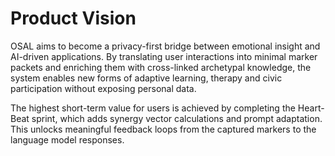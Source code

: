# Product Vision

OSAL aims to become a privacy-first bridge between emotional insight and AI-driven applications. By translating user interactions into minimal marker packets and enriching them with cross-linked archetypal knowledge, the system enables new forms of adaptive learning, therapy and civic participation without exposing personal data.

The highest short-term value for users is achieved by completing the Heart-Beat sprint, which adds synergy vector calculations and prompt adaptation. This unlocks meaningful feedback loops from the captured markers to the language model responses.
